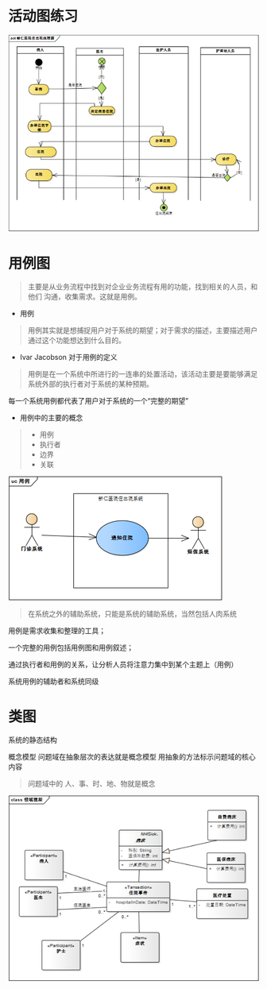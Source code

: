 # 活动图练习

![活动图](image/yiyuan-huodong.png)


# 用例图

> 主要是从业务流程中找到对企业业务流程有用的功能，找到相关的人员，和他们
沟通，收集需求。这就是用例。

+ 用例

> 用例其实就是想捕捉用户对于系统的期望；对于需求的描述，主要描述用户通过这个功能想达到什么目的。

+ Ivar Jacobson 对于用例的定义

> 用例是在一个系统中所进行的一连串的处置活动，该活动主要是要能够满足系统外部的执行者对于系统的某种预期。

每一个系统用例都代表了用户对于系统的一个“完整的期望”

+ 用例中的主要的概念

> - 用例
> - 执行者
> - 边界
> - 关联

![用例图](image/usecase.png)
 > 在系统之外的辅助系统，只能是系统的辅助系统，当然包括人肉系统

 用例是需求收集和整理的工具；

 一个完整的用例包括用例图和用例叙述；

 通过执行者和用例的关系，让分析人员将注意力集中到某个主题上（用例）

 系统用例的辅助者和系统同级

 # 类图

 系统的静态结构

概念模型
问题域在抽象层次的表达就是概念模型
用抽象的方法标示问题域的核心内容

> 问题域中的 人、事、时、地、物就是概念

![ 概念模型](image/domainModal.png)
